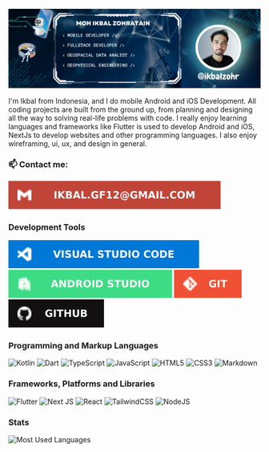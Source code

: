 ![banner](./images/banner.png)

I'm Ikbal from Indonesia, and I do mobile Android and iOS Development. All coding projects are built from the ground up, from planning and designing all the way to solving real-life problems with code. I really enjoy learning languages and frameworks like Flutter is used to develop Android and iOS, NextJs to develop websites and other programming languages. I also enjoy wireframing, ui, ux, and design in general.

### 📫 Contact me:

[![Gmail Badge](./images/gmail.svg)](mailto:ikbal.gf12@gmail.com)

### Development Tools

![Visual Studio Code](./images/vscode.svg)
![Android Studio](./images/andoirdstudio.svg)
![Git](./images/git.svg)
![GitHub](./images/github.svg)

### Programming and Markup Languages

![Kotlin](https://img.shields.io/badge/kotlin-%237F52FF.svg?style=for-the-badge&logo=kotlin&logoColor=white)
![Dart](https://img.shields.io/badge/dart-%230175C2.svg?style=for-the-badge&logo=dart&logoColor=white)
![TypeScript](https://img.shields.io/badge/typescript-%23007ACC.svg?style=for-the-badge&logo=typescript&logoColor=white)
![JavaScript](https://img.shields.io/badge/javascript-%23323330.svg?style=for-the-badge&logo=javascript&logoColor=%23F7DF1E)
![HTML5](https://img.shields.io/badge/html5-%23E34F26.svg?style=for-the-badge&logo=html5&logoColor=white)
![CSS3](https://img.shields.io/badge/css3-%231572B6.svg?style=for-the-badge&logo=css3&logoColor=white)
![Markdown](https://img.shields.io/badge/markdown-%23000000.svg?style=for-the-badge&logo=markdown&logoColor=white)

### Frameworks, Platforms and Libraries

![Flutter](https://img.shields.io/badge/Flutter-%2302569B.svg?style=for-the-badge&logo=Flutter&logoColor=white)
![Next JS](https://img.shields.io/badge/Next-black?style=for-the-badge&logo=next.js&logoColor=white)
![React](https://img.shields.io/badge/react-%2320232a.svg?style=for-the-badge&logo=react&logoColor=%2361DAFB)
![TailwindCSS](https://img.shields.io/badge/tailwindcss-%2338B2AC.svg?style=for-the-badge&logo=tailwind-css&logoColor=white)
![NodeJS](https://img.shields.io/badge/node.js-6DA55F?style=for-the-badge&logo=node.js&logoColor=white)

### Stats

![Most Used Languages](https://github-readme-stats.vercel.app/api/top-langs/?username=ikbalzohr&layout=compact&theme=radical&bg_color=161b22&hide_border=true)
